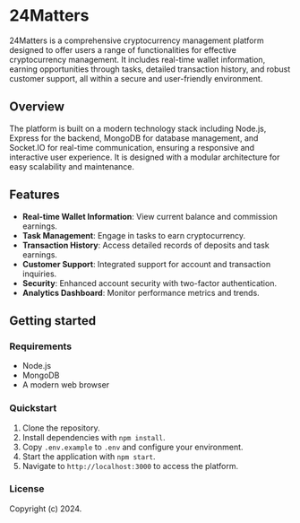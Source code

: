 # 24Matters

24Matters is a comprehensive cryptocurrency management platform designed to offer users a range of functionalities for effective cryptocurrency management. It includes real-time wallet information, earning opportunities through tasks, detailed transaction history, and robust customer support, all within a secure and user-friendly environment.

## Overview

The platform is built on a modern technology stack including Node.js, Express for the backend, MongoDB for database management, and Socket.IO for real-time communication, ensuring a responsive and interactive user experience. It is designed with a modular architecture for easy scalability and maintenance.

## Features

- **Real-time Wallet Information**: View current balance and commission earnings.
- **Task Management**: Engage in tasks to earn cryptocurrency.
- **Transaction History**: Access detailed records of deposits and task earnings.
- **Customer Support**: Integrated support for account and transaction inquiries.
- **Security**: Enhanced account security with two-factor authentication.
- **Analytics Dashboard**: Monitor performance metrics and trends.

## Getting started

### Requirements

- Node.js
- MongoDB
- A modern web browser

### Quickstart

1. Clone the repository.
2. Install dependencies with `npm install`.
3. Copy `.env.example` to `.env` and configure your environment.
4. Start the application with `npm start`.
5. Navigate to `http://localhost:3000` to access the platform.

### License

Copyright (c) 2024.